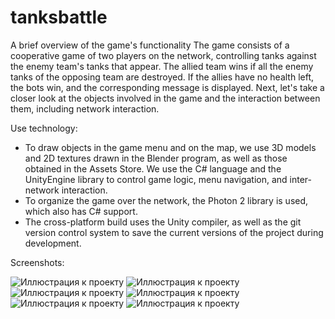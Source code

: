 # tanksbattle
A brief overview of the game's functionality
The game consists of a cooperative game of two players on the network, controlling tanks against the enemy team's tanks that appear. The allied team wins if all the enemy tanks of the opposing team are destroyed. If the allies have no health left, the bots win, and the corresponding message is displayed. Next, let's take a closer look at the objects involved in the game and the interaction between them, including network interaction.

Use technology:

- To draw objects in the game menu and on the map, we use 3D models and 2D textures drawn in the Blender program, as well as those obtained in the Assets Store. We use the C# language and the UnityEngine library to control game logic, menu navigation, and inter-network interaction.
- To organize the game over the network, the Photon 2 library is used, which also has C# support.
- The cross-platform build uses the Unity compiler, as well as the git version control system to save the current versions of the project during development.


Screenshots:

![Иллюстрация к проекту](https://github.com/alextar04/Tanks-Battle/Template/1.png)
![Иллюстрация к проекту](https://github.com/alextar04/Tanks-Battle/Template/2.png)
![Иллюстрация к проекту](https://github.com/alextar04/Tanks-Battle/Template/3.png)
![Иллюстрация к проекту](https://github.com/alextar04/Tanks-Battle/Template/4.png)
![Иллюстрация к проекту](https://github.com/alextar04/Tanks-Battle/Template/5.png)
![Иллюстрация к проекту](https://github.com/alextar04/Tanks-Battle/Template/6.png)
